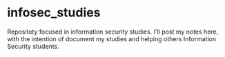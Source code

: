# infosec_studies
Repositoty focused in information security studies. I'll post my notes here, with the intention of document my studies and helping others Information Security students.
